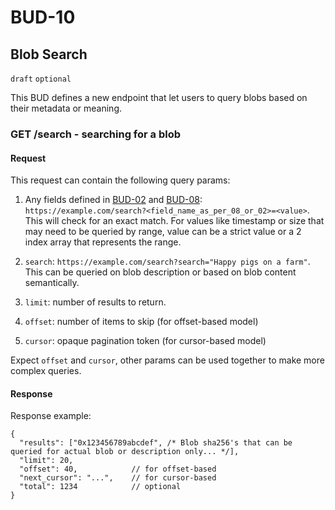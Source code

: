 # BUD-10

## Blob Search

`draft` `optional`

This BUD defines a new endpoint that let users to query blobs based on their metadata or meaning.

### GET /search - searching for a blob

#### Request

This request can contain the following query params:

1. Any fields defined in [BUD-02](./02.md) and [BUD-08](./08.md): `https://example.com/search?<field_name_as_per_08_or_02>=<value>`. This will check for an exact match. For values like timestamp or size that may need to be queried by range, value can be a strict value or a 2 index array that represents the range.

2. `search`: `https://example.com/search?search="Happy pigs on a farm"`. This can be queried on blob description or based on blob content semantically.

3. `limit`: number of results to return.

4. `offset`: number of items to skip (for offset-based model)

5. `cursor`: opaque pagination token (for cursor-based model)

Expect `offset` and `cursor`, other params can be used together to make more complex queries.

#### Response

Response example:

```jsonc
{
  "results": ["0x123456789abcdef", /* Blob sha256's that can be queried for actual blob or description only... */],
  "limit": 20,
  "offset": 40,            // for offset-based
  "next_cursor": "...",    // for cursor-based
  "total": 1234            // optional
}
```
